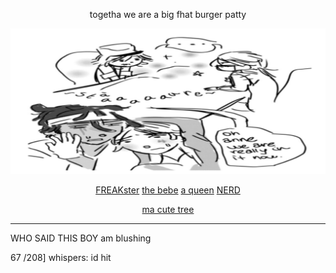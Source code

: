 <div align=center>

togetha we are a big fhat burger patty

<img src="secondbigbadboys.png">

[FREAKster](https://github.com/ChromaDrift) [the bebe](https://github.com/verifiedreality) [a queen](https://github.com/yurivampire) [NERD](https://github.com/stellariism)


[ma cute tree](https://linktr.ee/karinacchi) 

---------

<div align=left>

WHO SAID THIS BOY am blushing

67 /208] whispers: id hit


 

<!---
yurivampire/yurivampire is a ✨ special ✨ repository because its `README.md` (this file) appears on your GitHub profile.
You can click the Preview link to take a look at your changes.
--->
